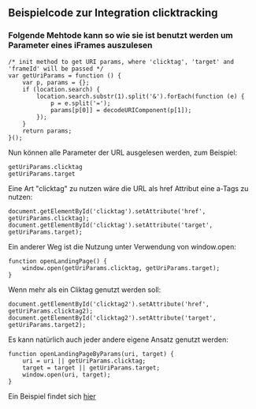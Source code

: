 ## Beispielcode zur Integration clicktracking

### Folgende Mehtode kann so wie sie ist benutzt werden um Parameter eines iFrames auszulesen
```
/* init method to get URI params, where 'clicktag', 'target' and 'frameId' will be passed */
var getUriParams = function () {
	var p, params = {};
	if (location.search) {
		location.search.substr(1).split('&').forEach(function (e) {
			p = e.split('=');
			params[p[0]] = decodeURIComponent(p[1]);
		});
	}
	return params;
}();
```

Nun können alle Parameter der URL ausgelesen werden, zum Beispiel:
```
getUriParams.clicktag
getUriParams.target
```
Eine Art "clicktag" zu nutzen wäre die URL als href Attribut eine a-Tags zu nutzen:
```
document.getElementById('clicktag').setAttribute('href', getUriParams.clicktag);
document.getElementById('clicktag').setAttribute('target', getUriParams.target);
```
Ein anderer Weg ist die Nutzung unter Verwendung von window.open:
```
function openLandingPage() {
	window.open(getUriParams.clicktag, getUriParams.target);
}
```
Wenn mehr als ein Cliktag genutzt werden soll:
```
document.getElementById('clicktag2').setAttribute('href', getUriParams.clicktag2);
document.getElementById('clicktag2').setAttribute('target', getUriParams.target2);
```
Es kann natürlich auch jeder andere eigene Ansatz genutzt werden:
```
function openLandingPageByParams(uri, target) {
    uri = uri || getUriParams.clicktag;
    target = target || getUriParams.target;
	window.open(uri, target);
}
```
Ein Beispiel findet sich [hier](https://github.com/Unitadtechnologystandards/HTML5Lib/raw/master/clicktag/exampleAds/clicktag.zip)
